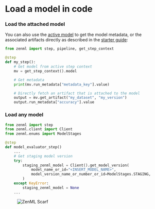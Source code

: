 # Load a model in code

### Load the attached model

You can also use the [active model](../../user-guide/starter-guide/track-ml-models.md) to get the model metadata, or the associated artifacts directly as described in the [starter guide](../../user-guide/starter-guide/track-ml-models.md):

```python
from zenml import step, pipeline, get_step_context

@step
def my_step():
    # Get model from active step context
    mv = get_step_context().model

    # Get metadata
    print(mv.run_metadata["metadata_key"].value)

    # Directly fetch an artifact that is attached to the model
    output = mv.get_artifact("my_dataset", "my_version")
    output.run_metadata["accuracy"].value
```

### Load any model

```python
from zenml import step
from zenml.client import Client
from zenml.enums import ModelStages

@step
def model_evaluator_step()
    ...
    # Get staging model version 
    try:
        staging_zenml_model = Client().get_model_version(
            model_name_or_id="<INSERT_MODEL_NAME>",
            model_version_name_or_number_or_id=ModelStages.STAGING,
        )
    except KeyError:
        staging_zenml_model = None
    ...
```
<!-- For scarf -->
<figure><img alt="ZenML Scarf" referrerpolicy="no-referrer-when-downgrade" src="https://static.scarf.sh/a.png?x-pxid=f0b4f458-0a54-4fcd-aa95-d5ee424815bc" /></figure>


